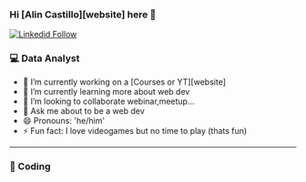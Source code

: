 ### Hi [Alin Castillo][website] here 👋

[![Linkedid Follow](https://www.amocrm.com/static/images/pages/integrations/logo/linkedin.png)](https://www.linkedin.com/in/al%C3%ADn-robert-castillo-medina-367992170/)

### 💻 Data Analyst 

- 🔭 I’m currently working on a [Courses or YT][website]
- 🌱 I’m currently learning more about web dev
- 👯 I’m looking to collaborate webinar,meetup...
- 💬 Ask me about to be a web dev
- 😄 Pronouns: 'he/him'
- ⚡ Fun fact: I love videogames but no time to play (thats fun)

---

### 🚀 Coding